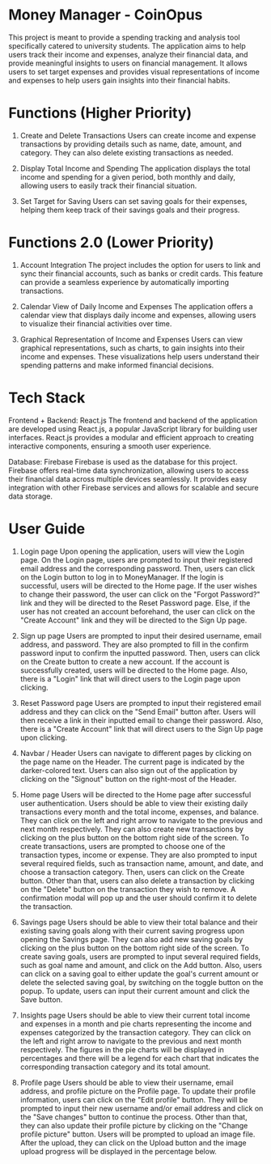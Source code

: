 # Money Manager - CoinOpus 
This project is meant to provide a spending tracking and analysis tool specifically catered to university students. The application aims to help users track their income and expenses, analyze their financial data, and provide meaningful insights to users on financial management. It allows users to set target expenses and provides visual representations of income and expenses to help users gain insights into their financial habits.

# Functions (Higher Priority)
1. Create and Delete Transactions
Users can create income and expense transactions by providing details such as name, date, amount, and category. They can also delete existing transactions as needed.

2. Display Total Income and Spending
The application displays the total income and spending for a given period, both monthly and daily, allowing users to easily track their financial situation.

3. Set Target for Saving
Users can set saving goals for their expenses, helping them keep track of their savings goals and their progress.

# Functions 2.0 (Lower Priority)
1. Account Integration 
The project includes the option for users to link and sync their financial accounts, such as banks or credit cards. This feature can provide a seamless experience by automatically importing transactions.

2. Calendar View of Daily Income and Expenses
The application offers a calendar view that displays daily income and expenses, allowing users to visualize their financial activities over time.

3. Graphical Representation of Income and Expenses
Users can view graphical representations, such as charts, to gain insights into their income and expenses. These visualizations help users understand their spending patterns and make informed financial decisions.

# Tech Stack 
Frontend + Backend: React.js
The frontend and backend of the application are developed using React.js, a popular JavaScript library for building user interfaces. React.js provides a modular and efficient approach to creating interactive components, ensuring a smooth user experience.

Database: Firebase
Firebase is used as the database for this project. Firebase offers real-time data synchronization, allowing users to access their financial data across multiple devices seamlessly. It provides easy integration with other Firebase services and allows for scalable and secure data storage.

# User Guide
1. Login page
Upon opening the application, users will view the Login page. On the Login page, users are prompted to input their registered email address and the corresponding password.  Then, users can click on the Login button to log in to MoneyManager. If the login is successful, users will be directed to the Home page.
If the user wishes to change their password, the user can click on the "Forgot Password?" link and they will be directed to the Reset Password page. Else, if the user has not created an account beforehand, the user can click on the "Create Account" link and they will be directed to the Sign Up page.
  
2. Sign up page
Users are prompted to input their desired username, email address, and password. They are also prompted to fill in the confirm password input to confirm the inputted password. Then, users can click on the Create button to create a new account. If the account is successfully created, users will be directed to the Home page. Also, there is a "Login" link that will direct users to the Login page upon clicking.

3. Reset Password page
Users are prompted to input their registered email address and they can click on the "Send Email" button after. Users will then receive a link in their inputted email to change their password. Also, there is a "Create Account" link that will direct users to the Sign Up page upon clicking.

4. Navbar / Header
Users can navigate to different pages by clicking on the page name on the Header. The current page is indicated by the darker-colored text. Users can also sign out of the application by clicking on the "Signout" button on the right-most of the Header. 

5. Home page
Users will be directed to the Home page after successful user authentication. Users should be able to view their existing daily transactions every month and the total income, expenses, and balance. They can click on the left and right arrow to navigate to the previous and next month respectively. They can also create new transactions by clicking on the plus button on the bottom right side of the screen. To create transactions, users are prompted to choose one of the transaction types, income or expense. They are also prompted to input several required fields, such as transaction name, amount, and date, and choose a transaction category. Then, users can click on the Create button. Other than that, users can also delete a transaction by clicking on the "Delete" button on the transaction they wish to remove. A confirmation modal will pop up and the user should confirm it to delete the transaction.

6. Savings page
Users should be able to view their total balance and their existing saving goals along with their current saving progress upon opening the Savings page. They can also add new saving goals by clicking on the plus button on the bottom right side of the screen. To create saving goals, users are prompted to input several required fields, such as goal name and amount, and click on the Add button. Also, users can click on a saving goal to either update the goal's current amount or delete the selected saving goal, by switching on the toggle button on the popup. To update, users can input their current amount and click the Save button. 

7. Insights page
Users should be able to view their current total income and expenses in a month and pie charts representing the income and expenses categorized by the transaction category. They can click on the left and right arrow to navigate to the previous and next month respectively. The figures in the pie charts will be displayed in percentages and there will be a legend for each chart that indicates the corresponding transaction category and its total amount. 

8. Profile page
Users should be able to view their username, email address, and profile picture on the Profile page. To update their profile information, users can click on the "Edit profile" button. They will be prompted to input their new username and/or email address and click on the "Save changes" button to continue the process. Other than that, they can also update their profile picture by clicking on the "Change profile picture" button. Users will be prompted to upload an image file. After the upload, they can click on the Upload button and the image upload progress will be displayed in the percentage below.
